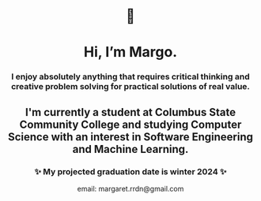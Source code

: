 <h1 align="center">👋</h1>
<h1 align="center">Hi, I’m Margo.</h1>
<h3 align="center">I enjoy absolutely anything that requires critical thinking and creative problem solving for practical solutions of real value.</h3>
<h2 align="center">I'm currently a student at Columbus State Community College and studying Computer Science with an interest in Software Engineering and Machine Learning.</h2>
<h3 align="center">✨ My projected graduation date is winter 2024 ✨</h3>

<div align="center">email: margaret.rrdn@gmail.com</div>
<!---
margoriordan/margoriordan is a ✨ special ✨ repository because its `README.md` (this file) appears on your GitHub profile.
You can click the Preview link to take a look at your changes.
--->
